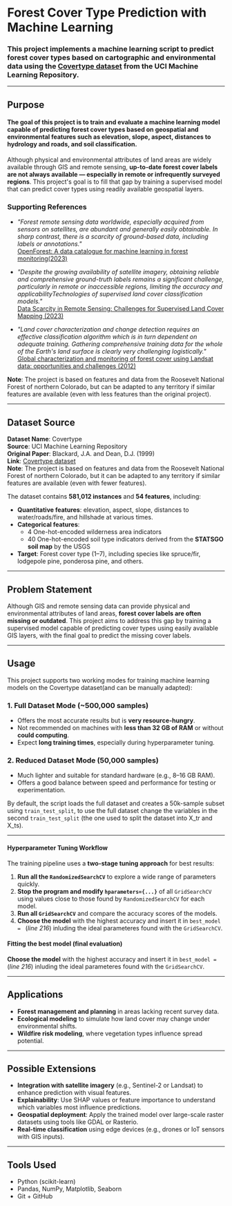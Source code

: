 #  Forest Cover Type Prediction with Machine Learning
### This project implements a machine learning script to predict forest cover types based on cartographic and environmental data using the [Covertype dataset](https://archive.ics.uci.edu/dataset/31/covertype) from the UCI Machine Learning Repository.

---
## Purpose
#### The goal of this project is to train and evaluate a machine learning model capable of predicting forest cover types based on geospatial and environmental features such as elevation, slope, aspect, distances to hydrology and roads, and soil classification.

Although physical and environmental attributes of land areas are widely available through GIS and remote sensing, **up-to-date forest cover labels are not always available — especially in remote or infrequently surveyed regions**. This project's goal is to fill that gap by training a supervised model that can predict cover types using readily available geospatial layers.

### Supporting References
- *"Forest remote sensing data worldwide, especially acquired from sensors on satellites, are abundant and generally easily obtainable. In sharp contrast, there is a scarcity of ground-based data, including labels or annotations."*  
[OpenForest: A data catalogue for machine learning in forest monitoring(2023)](https://openforestdata.org/)

- *"Despite the growing availability of satellite imagery, obtaining reliable and comprehensive ground-truth labels remains a significant challenge, particularly in remote or inaccessible regions, limiting the accuracy and applicabilityTechnologies of supervised land cover classification models."*  
[Data Scarcity in Remote Sensing: Challenges for Supervised Land Cover Mapping (2023)](https://doi.org/10.1016/j.rse.2023.113456)

- *"Land cover characterization and change detection requires an effective classification algorithm which is in turn dependent on adequate training. Gathering comprehensive training data for the whole of the Earth's land surface is clearly very challenging logistically."*  
[Global characterization and monitoring of forest cover using Landsat data: opportunities and challenges (2012)](https://www.sciencedirect.com/science/article/pii/S0034425712002255)



**Note**: The project is based on features and data from the Roosevelt National Forest of northern Colorado, but can be adapted to any territory if similar features are available (even with less features than the original project). 

---

## Dataset Source
**Dataset Name**: Covertype  
**Source**: UCI Machine Learning Repository  
**Original Paper**: Blackard, J.A. and Dean, D.J. (1999)  
**Link**: [Covertype dataset](https://archive.ics.uci.edu/dataset/31/covertype)  
**Note**: The project is based on features and data from the Roosevelt National Forest of northern Colorado, but it can be adapted to any territory if similar features are available (even with fewer features).

The dataset contains **581,012 instances** and **54 features**, including:
- **Quantitative features**: elevation, aspect, slope, distances to water/roads/fire, and hillshade at various times.
- **Categorical features**: 
  - 4 One-hot-encoded wilderness area indicators
  - 40 One-hot-encoded soil type indicators derived from the **STATSGO soil map** by the USGS
- **Target**: Forest cover type (1–7), including species like spruce/fir, lodgepole pine, ponderosa pine, and others.

---

## Problem Statement
Although GIS and remote sensing data can provide physical and environmental attributes of land areas, **forest cover labels are often missing or outdated**. This project aims to address this gap by training a supervised model capable of predicting cover types using easily available GIS layers, with the final goal to predict the missing cover labels.

---
## Usage
This project supports two working modes for training machine learning models on the Covertype dataset(and can be manually adapted):
### 1. Full Dataset Mode (~500,000 samples)
- Offers the most accurate results but is **very resource-hungry**.
- Not recommended on machines with **less than 32 GB of RAM** or without **could computing**.
- Expect **long training times**, especially during hyperparameter tuning.
### 2. Reduced Dataset Mode (50,000 samples)
- Much lighter and suitable for standard hardware (e.g., 8–16 GB RAM).
- Offers a good balance between speed and performance for testing or experimentation.

By default, the script loads the full dataset and creates a 50k-sample subset using `train_test_split`, to use the full dataset change the variables in the second `train_test_split` (the one used to split the dataset into X_tr and X_ts).

---

#### Hyperparameter Tuning Workflow

The training pipeline uses a **two-stage tuning approach** for best results:

1. **Run all the `RandomizedSearchCV`** to explore a wide range of parameters quickly.
2. **Stop the program and modify `hparameters={...}`** of all `GridSearchCV` using values close to those found by `RandomizedSearchCV` for each model.
3. **Run all `GridSearchCV`** and compare the accuracy scores of the models.
4. **Choose the model** with the highest accuracy and insert it in `best_model = ` (*line 216*) inluding the ideal parameteres found with the `GridSearchCV`. 

#### Fitting the best model (final evaluation)
**Choose the model** with the highest accuracy and insert it in `best_model = ` (*line 216*) inluding the ideal parameteres found with the `GridSearchCV`.

---

## Applications
- **Forest management and planning** in areas lacking recent survey data.
- **Ecological modeling** to simulate how land cover may change under environmental shifts.
- **Wildfire risk modeling**, where vegetation types influence spread potential.

---

## Possible Extensions
- **Integration with satellite imagery** (e.g., Sentinel-2 or Landsat) to enhance prediction with visual features.
- **Explainability**: Use SHAP values or feature importance to understand which variables most influence predictions.
- **Geospatial deployment**: Apply the trained model over large-scale raster datasets using tools like GDAL or Rasterio.
- **Real-time classification** using edge devices (e.g., drones or IoT sensors with GIS inputs).

---

## Tools Used
- Python (scikit-learn)
- Pandas, NumPy, Matplotlib, Seaborn
- Git + GitHub
